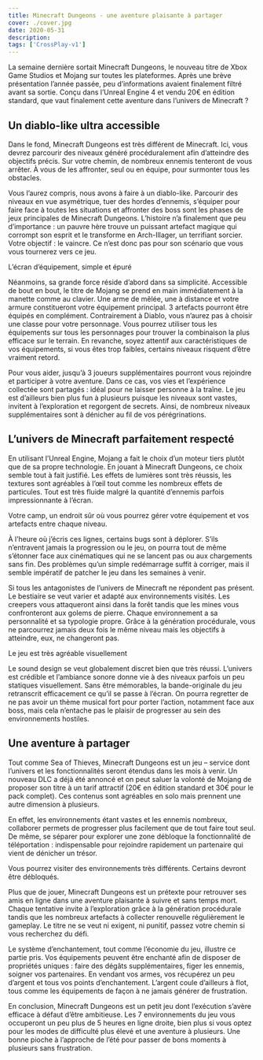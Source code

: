 ```yaml
---
title: Minecraft Dungeons - une aventure plaisante à partager
cover: ./cover.jpg
date: 2020-05-31
description: 
tags: ['CrossPlay-v1']
---
```

La semaine dernière sortait Minecraft Dungeons, le nouveau titre de Xbox Game Studios et Mojang sur toutes les plateformes. Après une brève présentation l’année passée, peu d’informations avaient finalement filtré avant sa sortie. Conçu dans l’Unreal Engine 4 et vendu 20€ en édition standard, que vaut finalement cette aventure dans l’univers de Minecraft ?

## Un diablo-like ultra accessible
Dans le fond, Minecraft Dungeons est très différent de Minecraft. Ici, vous devrez parcourir des niveaux généré procéduralement afin d’atteindre des objectifs précis. Sur votre chemin, de nombreux ennemis tenteront de vous arrêter. À vous de les affronter, seul ou en équipe, pour surmonter tous les obstacles.

Vous l’aurez compris, nous avons à faire à un diablo-like. Parcourir des niveaux en vue asymétrique, tuer des hordes d’ennemis, s’équiper pour faire face à toutes les situations et affronter des boss sont les phases de jeux principales de Minecraft Dungeons. L’histoire n’a finalement que peu d’importance : un pauvre hère trouve un puissant artefact magique qui corrompt son esprit et le transforme en Arch-Illager, un terrifiant sorcier. Votre objectif : le vaincre. Ce n’est donc pas pour son scénario que vous vous tournerez vers ce jeu.

L’écran d’équipement, simple et épuré

Néanmoins, sa grande force réside d’abord dans sa simplicité. Accessible de bout en bout, le titre de Mojang se prend en main immédiatement à la manette comme au clavier. Une arme de mêlée, une à distance et votre armure constitueront votre équipement principal. 3 artefacts pourront être équipés en complément. Contrairement à Diablo, vous n’aurez pas à choisir une classe pour votre personnage. Vous pourrez utiliser tous les équipements sur tous les personnages pour trouver la combinaison la plus efficace sur le terrain. En revanche, soyez attentif aux caractéristiques de vos équipements, si vous êtes trop faibles, certains niveaux risquent d’être vraiment retord.

Pour vous aider, jusqu’à 3 joueurs supplémentaires pourront vous rejoindre et participer à votre aventure. Dans ce cas, vos vies et l’expérience collectée sont partagés : idéal pour ne laisser personne à la traîne. Le jeu est d’ailleurs bien plus fun à plusieurs puisque les niveaux sont vastes, invitent à l’exploration et regorgent de secrets. Ainsi, de nombreux niveaux supplémentaires sont à dénicher au fil de vos pérégrinations.

## L’univers de Minecraft parfaitement respecté
En utilisant l’Unreal Engine, Mojang a fait le choix d’un moteur tiers plutôt que de sa propre technologie. En jouant à Minecraft Dungeons, ce choix semble tout à fait justifié. Les effets de lumières sont très réussis, les textures sont agréables à l’œil tout comme les nombreux effets de particules. Tout est très fluide malgré la quantité d’ennemis parfois impressionnante à l’écran.

Votre camp, un endroit sûr où vous pourrez gérer votre équipement et vos artefacts entre chaque niveau.

À l’heure où j’écris ces lignes, certains bugs sont à déplorer. S’ils n’entravent jamais la progression ou le jeu, on pourra tout de même s’étonner face aux cinématiques qui ne se lancent pas ou aux chargements sans fin. Des problèmes qu’un simple redémarrage suffit à corriger, mais il semble impératif de patcher le jeu dans les semaines à venir.

Si tous les antagonistes de l’univers de Minecraft ne répondent pas présent. Le bestiaire se veut varier et adapté aux environnements visités. Les creepers vous attaqueront ainsi dans la forêt tandis que les mines vous confronteront aux golems de pierre. Chaque environnement a sa personnalité et sa typologie propre. Grâce à la génération procédurale, vous ne parcourrez jamais deux fois le même niveau mais les objectifs à atteindre, eux, ne changeront pas.

Le jeu est très agréable visuellement

Le sound design se veut globalement discret bien que très réussi. L’univers est crédible et l’ambiance sonore donne vie à des niveaux parfois un peu statiques visuellement. Sans être mémorables, la bande-originale du jeu retranscrit efficacement ce qu’il se passe à l’écran. On pourra regretter de ne pas avoir un thème musical fort pour porter l’action, notamment face aux boss, mais cela n’entache pas le plaisir de progresser au sein des environnements hostiles.

## Une aventure à partager
Tout comme Sea of Thieves, Minecraft Dungeons est un jeu – service dont l’univers et les fonctionnalités seront étendus dans les mois à venir. Un nouveau DLC a déjà été annoncé et on peut saluer la volonté de Mojang de proposer son titre à un tarif attractif (20€ en édition standard et 30€ pour le pack complet). Ces contenus sont agréables en solo mais prennent une autre dimension à plusieurs.

En effet, les environnements étant vastes et les ennemis nombreux, collaborer permets de progresser plus facilement que de tout faire tout seul. De même, se séparer pour explorer une zone débloque la fonctionnalité de téléportation : indispensable pour rejoindre rapidement un partenaire qui vient de dénicher un trésor.

Vous pourrez visiter des environnements très différents. Certains devront être débloqués.

Plus que de jouer, Minecraft Dungeons est un prétexte pour retrouver ses amis en ligne dans une aventure plaisante à suivre et sans temps mort. Chaque tentative invite à l’exploration grâce à la génération procédurale tandis que les nombreux artefacts à collecter renouvelle régulièrement le gameplay. Le titre ne se veut ni exigent, ni punitif, passez votre chemin si vous recherchez du défi.

Le système d’enchantement, tout comme l’économie du jeu, illustre ce partie pris. Vos équipements peuvent être enchanté afin de disposer de propriétés uniques : faire des dégâts supplémentaires, figer les ennemis, soigner vos partenaires. En vendant vos armes, vos récupérez un peu d’argent et tous vos points d’enchantement. L’argent coule d’ailleurs à flot, tous comme les équipements de façon à ne jamais générer de frustration.

En conclusion, Minecraft Dungeons est un petit jeu dont l’exécution s’avère efficace à défaut d’être ambitieuse. Les 7 environnements du jeu vous occuperont un peu plus de 5 heures en ligne droite, bien plus si vous optez pour les modes de difficulté plus élevé et une aventure à plusieurs. Une bonne pioche à l’approche de l’été pour passer de bons moments à plusieurs sans frustration.

